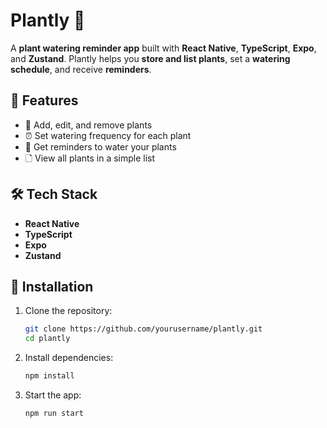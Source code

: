 # Plantly 🌱 

A **plant watering reminder app** built with **React Native**, **TypeScript**, **Expo**, and **Zustand**. Plantly helps you **store and list plants**, set a **watering schedule**, and receive **reminders**.

## 🚀 Features

- 🌿 Add, edit, and remove plants
- ⏰ Set watering frequency for each plant
- 🔔 Get reminders to water your plants
- 🗋 View all plants in a simple list

## 🛠️ Tech Stack

- **React Native** 
- **TypeScript** 
- **Expo** 
- **Zustand** 

## 📛 Installation

1. Clone the repository:
   ```sh
   git clone https://github.com/yourusername/plantly.git
   cd plantly
   ```

2. Install dependencies:
   ```sh
   npm install
   ```

3. Start the app:
   ```sh
   npm run start
   ```


 
 
